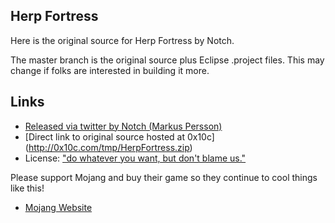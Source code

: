 ## Herp Fortress
Here is the original source for Herp Fortress by Notch.

The master branch is the original source plus Eclipse .project files. This may change if folks are interested in building it more.

## Links
* [Released via twitter by Notch (Markus Persson)](https://twitter.com/notch/status/208469324485242881)
* [Direct link to original source hosted at 0x10c] (http://0x10c.com/tmp/HerpFortress.zip)
* License: ["do whatever you want, but don't blame us."](https://twitter.com/notch/status/208469381003489280)

Please support Mojang and buy their game so they continue to cool things like this!
* [Mojang Website](http://www.mojang.com/)